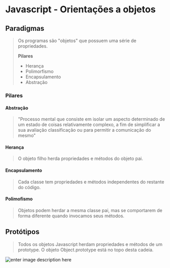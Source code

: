 ﻿# Javascript - Orientações a objetos

## Paradigmas

> Os programas são "objetos" que possuem uma série de propriedades.
> 
> **Pilares**
> - Herança
> - Polimorfismo
> - Encapsulamento
> - Abstração

### Pilares

#### Abstração

> "Processo mental que consiste em isolar um aspecto determinado de um estado de coisas relativamente complexo, a fim de simplificar a sua avaliação classificação ou para permitir a comunicação do mesmo"

#### Herança

> O objeto filho herda propriedades e métodos do objeto pai.

#### Encapsulamento

> Cada classe tem propriedades e métodos independentes do restante do código.

#### Polimofismo

> Objetos podem herdar a mesma classe pai, mas se comportarem de forma diferente quando invocamos seus métodos.

## Protótipos

> Todos os objetos Javascript herdam propriedades e métodos de um prototype. O objeto Object.prototype está no topo desta cadeia.

![enter image description here](/img/javascript.png)


